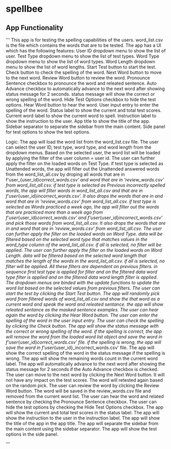 # spellbee
## App Functionality

''' This app is for testing the spelling capabilities of the users. word_list.csv is the file which contains the words that are to be tested.
The app has a UI which has the following features:
    User ID dropdown menu to show the list of user. 
    Test Type dropdown menu to show the list of test types.
    Word Type dropdown menu to show the list of word types.
    Word Length dropdown menu to show the list of word lengths.
    Start Test button to start the test.
    Check button to check the spelling of the word.
    Next Word button to move to the next word.
    Review Word button to review the word.
    Pronounce Sentence checkbox to pronounce the word and releated sentence.
    Auto Advance checkbox to automatically advance to the next word after showing status message for 2 seconds. status message will show the correct or wrong spelling of the word.
    Hide Test Options checkbox to hide the test options.
    Hear Word button to hear the word.
    User input entry to enter the spelling of the word.
    Status label to show the current and total test scores.
    Current word label to show the current word to spell.
    Instruction label to show the instruction to the user.
    App title to show the title of the app.
    Sidebar separator to separate the sidebar from the main content.
    Side panel for test options to show the test options.

Logic:
    The app will load the word list from the word_list.csv file. 
    The user can select the user ID, test type, word type, and word length from the dropdown menus. 
    Based on the selected user, the word list will be loaded by applying the filter of the user column = user id.
    The user can further apply the filter on the loaded words on Test Type.
    if test type is selected as Unattended words, the app will filter out the Unattended answered words from the word_list_all.csv by droping all words that are in f'user_{user_id}_correct_words.csv' and word that are in 'review_words.csv' from word_list_all.csv.
    if test type is selected as Previous incorrectly spelled words, the app will filter words in word_list_all.csv and that are in f'user_{user_id}_incorrect_words.csv'. It also drops the words that are in and word that are in 'review_words.csv' from word_list_all.csv.
    if test type is selected as Words practiced a week ago, the app will filter out the words that are practiced more than a week ago from f'user_{user_id}_correct_words.csv' and f'user_{user_id}_incorrect_words.csv' and pick those words from  word_list_all.csv. It also drops the words that are in and word that are in 'review_words.csv' from word_list_all.csv.
    The user can further apply the filter on the loaded words on Word Type. data will be filtered based on the selected word type that matches values in the word_type column of the word_list_all.csv. if all is selected, no filter will be applied.
    The user can further apply the filter on the loaded words on Word Length. data will be filtered based on the selected word length that matches the length of the words in the word_list_all.csv. if all is selected, no filter will be applied.
    All these filters are dependent on previous filters. in sequence first test type is applied for filter and on the filtered data word type filter is applied and on the filtered data word length filter is applied.
    The dropdown menus are binded with the update functions to update the word list based on the selected values from previous filters. 
    The user can start the test by clicking the Start Test button. 
    The app will randomly pick word from filtered words of word_list_all.csv and show the that word as a current word and speak the word and releated sentance. the app will show releated sentance as the masked sentence examples. 
    The user can hear again the word by clicking the Hear Word button. 
    The user can enter the spelling of the word in the user input entry. 
    The user can check the spelling by clicking the Check button. 
    The app will show the status message with the correct or wrong spelling of the word. 
    if the spelling is correct, the app will remove the word from the loaded word list object and save the word in f'user_{user_id}_correct_words.csv' file.
    if the spelling is wrong, the app will save the word in f'user_{user_id}_incorrect_words.csv' file.
    The app will show the correct spelling of the word in the status message if the spelling is wrong.
    The app will show the remaining words count in the current word label.
    The app will automatically advance to the next word after showing the status message for 2 seconds if the Auto Advance checkbox is checked. 
    The user can move to the next word by clicking the Next Word button. It will not have any impact on the test scores. The word will retested again based on the random pick.
    The user can review the word by clicking the Review Word button. The word will be saved in the review_words.csv file and removed from the current word list.
    The user can hear the word and related sentence by checking the Pronounce Sentence checkbox. 
    The user can hide the test options by checking the Hide Test Options checkbox. 
    The app will show the current and total test scores in the status label. 
    The app will show the instruction to the user in the instruction label. 
    The app will show the title of the app in the app title. 
    The app will separate the sidebar from the main content using the sidebar separator. 
    The app will show the test options in the side panel.


'''
